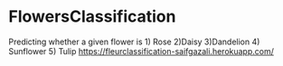 # FlowersClassification
Predicting whether a given flower is 1) Rose 2)Daisy 3)Dandelion  4) Sunflower  5) Tulip
https://fleurclassification-saifgazali.herokuapp.com/
